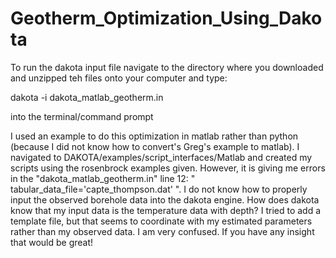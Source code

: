# Geotherm_Optimization_Using_Dakota

To run the dakota input file navigate to the directory where you downloaded and unzipped teh files onto your computer and type:

dakota -i dakota_matlab_geotherm.in 

into the terminal/command prompt

I used an example to do this optimization in matlab rather than python (because I did not know how to convert's Greg's example to matlab). I navigated to DAKOTA/examples/script_interfaces/Matlab and created my scripts using the rosenbrock examples given. However, it is giving me errors in the "dakota_matlab_geotherm.in" line 12: " tabular_data_file='capte_thompson.dat' ". I do not know how to properly input the observed borehole data into the dakota engine. How does dakota know that my input data is the temperature data with depth? I tried to add a template file, but that seems to coordinate with my estimated parameters rather than my observed data. I am very confused. If you have any insight that would be great!


